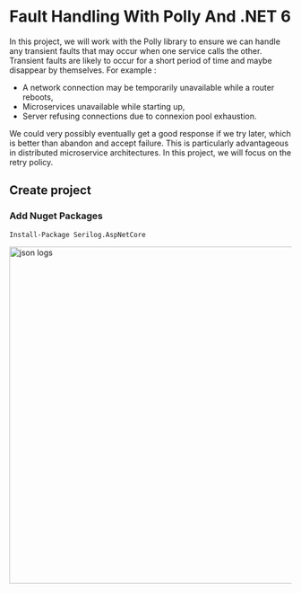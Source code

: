 # Fault Handling With Polly And .NET 6

In this project, we will work with the Polly library to ensure we can handle any transient faults that may occur when one service calls the other. Transient faults are likely to occur for a short period of time and maybe disappear by themselves. For example :

- A network connection may be temporarily unavailable while a router reboots,
- Microservices unavailable while starting up,
- Server refusing connections due to connexion pool exhaustion.

We could very possibly eventually get a good response if we try later, which is better than abandon and accept failure. This is particularly advantageous in distributed microservice architectures. In this project, we will focus on the retry policy.

## Create project

### Add Nuget Packages
```
Install-Package Serilog.AspNetCore
```

<img src="/pictures/json_logs.png" title="json logs"  width="600">

